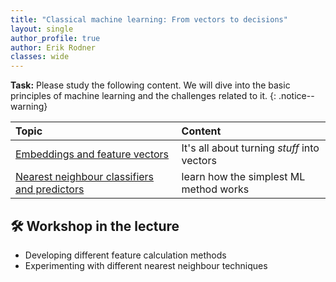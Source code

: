 ```yaml
---
title: "Classical machine learning: From vectors to decisions"
layout: single
author_profile: true
author: Erik Rodner
classes: wide
---
```


**Task:** Please study the following content. We will dive into the basic principles of machine learning and the challenges related to it.
{: .notice--warning} 

| Topic | Content | 
| :------------- |  :---------- |
| [Embeddings and feature vectors](/modules/featurevectors/featurevectors.md) | It's all about turning *stuff* into vectors |
| [Nearest neighbour classifiers and predictors](/modules/nearest/nearest.md) | learn how the simplest ML method works |


## 🛠 Workshop in the lecture

* Developing different feature calculation methods
* Experimenting with different nearest neighbour techniques